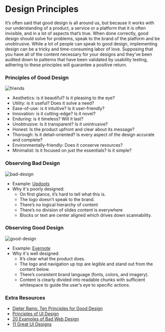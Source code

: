 # Design Principles 
It’s often said that good design is all around us, but because it works with our understanding of a product, a service or a platform that it is often invisible, and in a lot of aspects that’s true. When done correctly, good design should solve for problems, speak to the brand of the platform and be unobtrusive. While a lot of people can speak to good design, implementing design can be a tricky and time-consuming labor of love. Supposing that you have all of the content necessary for your designs and they’ve been audited down to patterns that have been validated by usability testing, adhering to these principles will guarantee a positive return. 

### Principles of Good Design
![friends](https://media.giphy.com/media/ubQOPZPbPPJ7y/giphy.gif)
* Aesthetics: is it beautiful? Is it pleasing to the eye?
* Utility: is it useful? Does it solve a need?
* Ease-of-use: is it intuitive? Is it user-friendly?
* Innovation: is it cutting-edge? Is it novel?
* Enduring: is it timeless? Will it last?
* Unobtrusive: Is it transparent? Is it unintrusive?
* Honest: Is the product upfront and clear about its message?
* Thorough: Is it detail-oriented? Is every aspect of the design accurate and complete?
* Environmentally-friendly: Does it conserve resources?
* Minimalist: Is it focused on just the essentials? Is it simple?

### Observing Bad Design
![bad-design](https://media.giphy.com/media/l2JecaXf42Kp8A9O0/giphy.gif)
* Example: [Updoots](http://updoots.com/)
* Why it's poorly designed: 
    * On first glance, it’s hard to tell what this is.
    * The logo doesn’t speak to the brand.
    * There’s no logical hierarchy of content
    * There’s no division of slides content is everywhere
    * Blocks or text are center aligned which drives down scannability. 


### Observing Good Design
![good-design](https://media.giphy.com/media/xT9IgFXbD1smKi1IHe/giphy.gif)
* Example: [Evernote](https://evernote.com/)
* Why it's well designed: 
    * It’s clear what the product does.
    * The logo and navigation up top are legible and stand out from the content below. 
    * There’s consistent brand language (fonts, colors, and imagery). 
    * Content is clearly divided into readable chunks with sufficient whitespace to guide the user’s eye to specific actions.


### Extra Resources
* [Dieter Rams: Ten Principles for Good Design](https://www.vitsoe.com/us/about/good-design)
* [Principles of UI Design](http://bokardo.com/principles-of-user-interface-design/)
* [20 Examples of Bad Web Design](http://www.topdesignmag.com/20-examples-of-bad-web-design/)
* [11 Great UI Designs](https://www.creativebloq.com/web-design/examples-ui-design-7133429)
